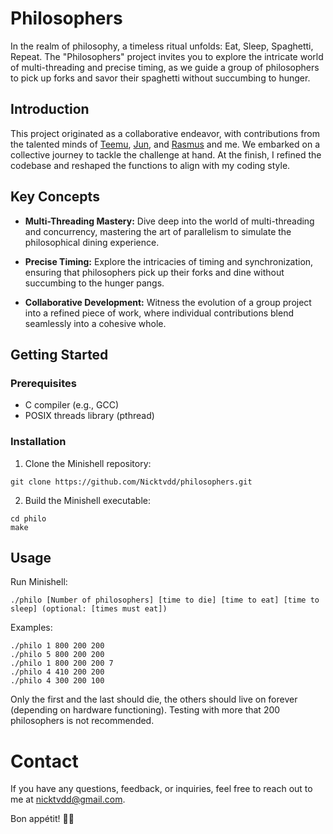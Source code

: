# Philosophers

In the realm of philosophy, a timeless ritual unfolds: Eat, Sleep, Spaghetti, Repeat. The "Philosophers" project invites you to explore the intricate world of multi-threading and precise timing, as we guide a group of philosophers to pick up forks and savor their spaghetti without succumbing to hunger.

## Introduction

This project originated as a collaborative endeavor, with contributions from the talented minds of [Teemu](https://github.com/Stte), [Jun](https://github.com/composerjunhee), and [Rasmus](https://github.com/RushMaverick) and me. We embarked on a collective journey to tackle the challenge at hand. At the finish, I refined the codebase and reshaped the functions to align with my coding style.

## Key Concepts

- **Multi-Threading Mastery:** Dive deep into the world of multi-threading and concurrency, mastering the art of parallelism to simulate the philosophical dining experience.

- **Precise Timing:** Explore the intricacies of timing and synchronization, ensuring that philosophers pick up their forks and dine without succumbing to the hunger pangs.

- **Collaborative Development:** Witness the evolution of a group project into a refined piece of work, where individual contributions blend seamlessly into a cohesive whole.

## Getting Started

### Prerequisites

- C compiler (e.g., GCC)
- POSIX threads library (pthread)

### Installation

1. Clone the Minishell repository:

```shell
git clone https://github.com/Nicktvdd/philosophers.git
```

2. Build the Minishell executable:

 ```
cd philo
make
 ```

## Usage

Run Minishell:
```
./philo [Number of philosophers] [time to die] [time to eat] [time to sleep] (optional: [times must eat])
```
Examples:
```
./philo 1 800 200 200
./philo 5 800 200 200
./philo 1 800 200 200 7
./philo 4 410 200 200
./philo 4 300 200 100
```
Only the first and the last should die, the others should live on forever (depending on hardware functioning). Testing with more that 200 philosophers is not recommended.

# Contact

If you have any questions, feedback, or inquiries, feel free to reach out to me at nicktvdd@gmail.com.

Bon appétit! 🍝🧠
